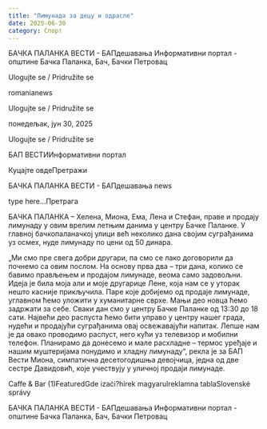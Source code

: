 ```yaml
---
title: "Лимунада за децу и одрасле"
date: 2025-06-30
category: Спорт
---
```


БАЧКА ПАЛАНКА ВЕСТИ - БАПдешавања Информативни портал - општине Бачка Паланка, Бач, Бачки Петровац

Ulogujte se / Pridružite se

romanianews

Ulogujte se / Pridružite se

понедељак, јун 30, 2025

Ulogujte se / Pridružite se

БАП ВЕСТИИнформативни портал

Куцајте овдеПретражи

БАЧКА ПАЛАНКА ВЕСТИ - БАПдешавања news

type here...Претрага

БАЧКА ПАЛАНКА – Хелена, Миона, Ема, Лена и Стефан, праве и продају лимунаду у овим врелим летњим данима у центру Бачке Паланке. У главној бачкопаланачкој улици већ неколико дана својим суграђанима уз осмех, нуде лимунаду по цени од 50 динара.

„Ми смо пре свега добри другари, па смо се лако договорили да почнемо са овим послом. На основу прва два – три дана, колико се бавимо прављењем и продајом лимунаде, веома само задовољни. Идеја је била моја али и моје другарице Лене, која нам се у уторак нешто касније прикључила. Паре које добијемо од продаје лимунаде, углавном ћемо уложити у хуманитарне сврхе. Мањи део новца ћемо задржати за себе. Сваки дан смо у центру Бачке Паланке од 13:30 до 18 сати. Највећи део распуста ћемо бити управо у центру нашег града, нудећи и продајући суграђанима овај освежавајући напитак. Лепше нам је да овако проводимо распуст, него кући уз телевизор и мобилни телефон. Планирамо да донесемо и мале расхладне – термос уређаје и нашим муштеријама понудимо и хладну лимунаду“, рекла је за БАП Вести Миона, симпатична десетогодишња девојчица, једна од две сестре Давидовић, које учествују у уличној продаји лимунаде.

Caffe & Bar (1)FeaturedGde izaći?hírek magyarulreklamna tablaSlovenské správy

БАЧКА ПАЛАНКА ВЕСТИ - БАПдешавања Информативни портал - општине Бачка Паланка, Бач, Бачки Петровац
